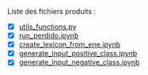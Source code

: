 Liste des fichiers produits : 
- [x] [utils_functions.py](utils_functions.py)
- [x] [run_perdido.ipynb](run_perdido.ipynb)
- [x] [create_lexicon_from_ene.ipynb](create_lexicon_from_ene.ipynb)
- [x] [generate_input_positive_class.ipynb](generate_input_positive_class.ipynb)
- [x] [generate_input_negative_class.ipynb](generate_input_negative_class.ipynb)